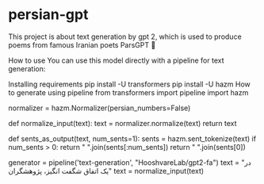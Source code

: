 # persian-gpt
This project is about text generation by gpt 2, which is used to produce poems from famous Iranian poets
ParsGPT 🦁



How to use
You can use this model directly with a pipeline for text generation:

Installing requirements
pip install -U transformers
pip install -U hazm
How to generate using pipeline
from transformers import pipeline
import hazm


normalizer = hazm.Normalizer(persian_numbers=False)

def normalize_input(text):
    text = normalizer.normalize(text)
    return text

def sents_as_output(text, num_sents=1):
    sents = hazm.sent_tokenize(text)
    if num_sents > 0:
        return " ".join(sents[:num_sents])
    return " ".join(sents[0])


generator = pipeline('text-generation', "HooshvareLab/gpt2-fa")
text = "در یک اتفاق شگفت انگیز، پژوهشگران"
text = normalize_input(text)


